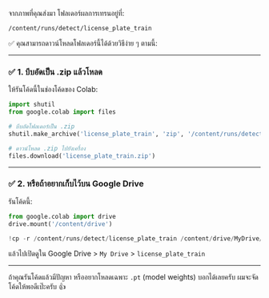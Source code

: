 จากภาพที่คุณส่งมา โฟลเดอร์ผลการเทรนอยู่ที่:

```
/content/runs/detect/license_plate_train
```

✅ คุณสามารถดาวน์โหลดโฟลเดอร์นี้ได้ด้วยวิธีง่าย ๆ ตามนี้:

---

### ✅ 1. **บีบอัดเป็น .zip แล้วโหลด**

ให้รันโค้ดนี้ในช่องโค้ดของ Colab:

```python
import shutil
from google.colab import files

# บีบอัดโฟลเดอร์เป็น .zip
shutil.make_archive('license_plate_train', 'zip', '/content/runs/detect/license_plate_train')

# ดาวน์โหลด .zip ไปยังเครื่อง
files.download('license_plate_train.zip')
```

---

### ✅ 2. **หรือถ้าอยากเก็บไว้บน Google Drive**

รันโค้ดนี้:

```python
from google.colab import drive
drive.mount('/content/drive')

!cp -r /content/runs/detect/license_plate_train /content/drive/MyDrive/
```

แล้วไปเปิดดูใน Google Drive > `My Drive` > `license_plate_train`

---

ถ้าคุณรันโค้ดแล้วมีปัญหา หรืออยากโหลดเฉพาะ `.pt` (model weights) บอกได้เลยครับ ผมจะจัดโค้ดให้พอดีเป๊ะครับ 👍

